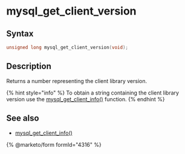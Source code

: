 # mysql\_get\_client\_version

## Syntax

```c
unsigned long mysql_get_client_version(void);
```

## Description

Returns a number representing the client library version.

{% hint style="info" %}
To obtain a string containing the client library version use the [mysql\_get\_client\_info()](mysql_get_client_info.md) function.
{% endhint %}

## See also

* [mysql\_get\_client\_info()](mysql_get_client_info.md)


{% @marketo/form formId="4316" %}
